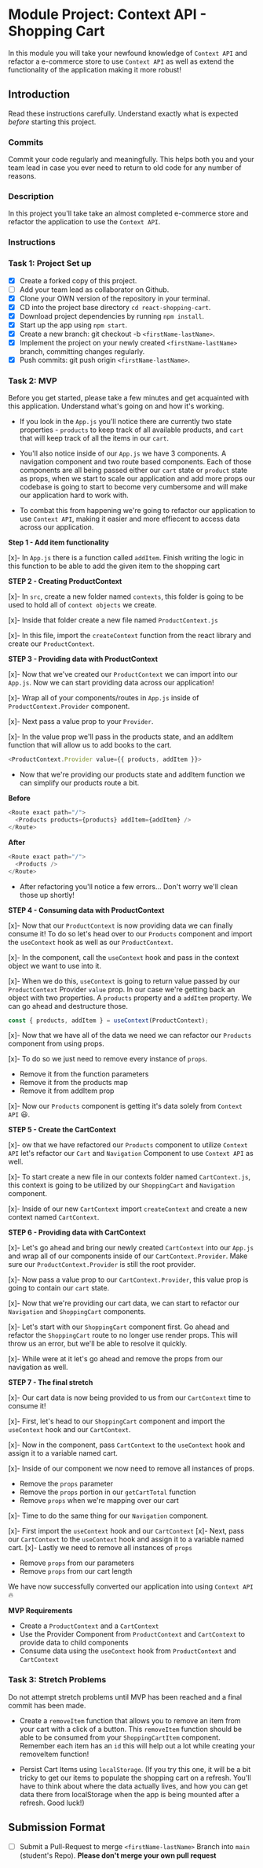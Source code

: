 # Module Project: Context API - Shopping Cart

In this module you will take your newfound knowledge of `Context API` and refactor a e-commerce store to use `Context API` as well as extend the functionality of the application making it more robust!

## Introduction

Read these instructions carefully. Understand exactly what is expected _before_ starting this project.

### Commits

Commit your code regularly and meaningfully. This helps both you and your team lead in case you ever need to return to old code for any number of reasons.

### Description

In this project you'll take take an almost completed e-commerce store and refactor the application to use the `Context API`.

### Instructions

### Task 1: Project Set up

- [x] Create a forked copy of this project.
- [ ] Add your team lead as collaborator on Github.
- [x] Clone your OWN version of the repository in your terminal.
- [x] CD into the project base directory `cd react-shopping-cart`.
- [x] Download project dependencies by running `npm install`.
- [x] Start up the app using `npm start`.
- [x] Create a new branch: git checkout -b `<firstName-lastName>`.
- [x] Implement the project on your newly created `<firstName-lastName>` branch, committing changes regularly.
- [x] Push commits: git push origin `<firstName-lastName>`.

### Task 2: MVP

Before you get started, please take a few minutes and get acquainted with this application. Understand what's going on and how it's working.

- If you look in the `App.js` you'll notice there are currently two state properties - `products` to keep track of all available products, and `cart` that will keep track of all the items in our `cart`.

- You'll also notice inside of our `App.js` we have 3 components. A navigation component and two route based components. Each of those components are all being passed either our `cart` state or `product` state as props, when we start to scale our application and add more props our codebase is going to start to become very cumbersome and will make our application hard to work with.

- To combat this from happening we're going to refactor our application to use `Context API`, making it easier and more effiecent to access data across our application.

**Step 1 - Add item functionality**

[x]- In `App.js` there is a function called `addItem`. Finish writing the logic in this function to be able to add the given item to the shopping cart

**STEP 2 - Creating ProductContext**

[x]- In `src`, create a new folder named `contexts`, this folder is going to be used to hold all of `context objects` we create.

[x]- Inside that folder create a new file named `ProductContext.js`

[x]- In this file, import the `createContext` function from the react library and create our `ProductContext`.

**STEP 3 - Providing data with ProductContext**

[x]- Now that we've created our `ProductContext` we can import into our `App.js`. Now we can start providing data across our application!

[x]- Wrap all of your components/routes in `App.js` inside of `ProductContext.Provider` component.

[x]- Next pass a value prop to your `Provider`.

[x]- In the value prop we'll pass in the products state, and an addItem function that will allow us to add books to the cart.

```js
<ProductContext.Provider value={{ products, addItem }}>
```

- Now that we're providing our products state and addItem function we can simplify our products route a bit.

**Before**

```js
<Route exact path="/">
  <Products products={products} addItem={addItem} />
</Route>
```

**After**

```js
<Route exact path="/">
  <Products />
</Route>
```

- After refactoring you'll notice a few errors... Don't worry we'll clean those up shortly!

**STEP 4 - Consuming data with ProductContext**

[x]- Now that our `ProductContext` is now providing data we can finally consume it! To do so let's head over to our `Products` component and import the `useContext` hook as well as our `ProductContext`.

[x]- In the component, call the `useContext` hook and pass in the context object we want to use into it.

[x]- When we do this, `useContext` is going to return value passed by our `ProductContext` Provider `value` prop. In our case we're getting back an object with two properties. A `products` property and a `addItem` property. We can go ahead and destructure those.

```js
const { products, addItem } = useContext(ProductContext);
```

[x]- Now that we have all of the data we need we can refactor our `Products` component from using props.

[x]- To do so we just need to remove every instance of `props`.

- Remove it from the function parameters
- Remove it from the products map
- Remove it from addItem prop

[x]- Now our `Products` component is getting it's data solely from `Context API` 😃.

**STEP 5 - Create the CartContext**

[x]- ow that we have refactored our `Products` component to utilize `Context API` let's refactor our `Cart` and `Navigation` Component to use `Context API` as well.

[x]- To start create a new file in our contexts folder named `CartContext.js`, this context is going to be utilized by our `ShoppingCart` and `Navigation` component.

[x]- Inside of our new `CartContext` import `createContext` and create a new context named `CartContext`.

**STEP 6 - Providing data with CartContext**

[x]- Let's go ahead and bring our newly created `CartContext` into our `App.js` and wrap all of our components inside of our `CartContext.Provider`. Make sure our `ProductContext.Provider` is still the root provider.

[x]- Now pass a value prop to our `CartContext.Provider`, this value prop is going to contain our `cart` state.

[x]- Now that we're providing our cart data, we can start to refactor our `Navigation` and `ShoppingCart` components.

[x]- Let's start with our `ShoppingCart` component first. Go ahead and refactor the `ShoppingCart` route to no longer use render props. This will throw us an error, but we'll be able to resolve it quickly.

[x]- While were at it let's go ahead and remove the props from our navigation as well.

**STEP 7 - The final stretch**

[x]- Our cart data is now being provided to us from our `CartContext` time to consume it!

[x]- First, let's head to our `ShoppingCart` component and import the `useContext` hook and our `CartContext`.

[x]- Now in the component, pass `CartContext` to the `useContext` hook and assign it to a variable named cart.

[x]- Inside of our component we now need to remove all instances of props.

- Remove the `props` parameter
- Remove the `props` portion in our `getCartTotal` function
- Remove `props` when we're mapping over our cart

[x]- Time to do the same thing for our `Navigation` component.

[x]- First import the `useContext` hook and our `CartContext`
[x]- Next, pass our `CartContext` to the `useContext` hook and assign it to a variable named cart.
[x]- Lastly we need to remove all instances of `props`

- Remove `props` from our parameters
- Remove `props` from our cart length

We have now successfully converted our application into using `Context API` 🔥

**MVP Requirements**

- Create a `ProductContext` and a `CartContext`
- Use the Provider Component from `ProductContext` and `CartContext` to provide data to child components
- Consume data using the `useContext` hook from `ProductContext` and `CartContext`

### Task 3: Stretch Problems

Do not attempt stretch problems until MVP has been reached and a final commit has been made.

- Create a `removeItem` function that allows you to remove an item from your cart with a click of a button. This `removeItem` function should be able to be consumed from your `ShoppingCartItem` component.
  Remember each item has an `id` this will help out a lot while creating your removeItem function!

- Persist Cart Items using `localStorage`. (If you try this one, it will be a bit tricky to get our items to populate the shopping cart on a refresh. You'll have to think about where the data actually lives, and how you can get data there from localStorage when the app is being mounted after a refresh. Good luck!)

## Submission Format

- [ ] Submit a Pull-Request to merge `<firstName-lastName>` Branch into `main` (student's Repo). **Please don't merge your own pull request**
